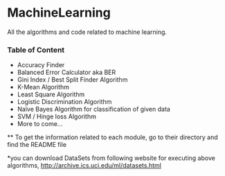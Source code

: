 # MachineLearning
All the algorithms and code related to machine learning.

### Table of Content
* Accuracy Finder
* Balanced Error Calculator aka BER
* Gini Index / Best Split Finder Algorithm
* K-Mean Algorithm
* Least Square Algorithm
* Logistic Discrimination Algorithm
* Naïve Bayes Algorithm for classification of given data
* SVM / Hinge loss Algorithm
* More to come…

** To get the information related to each module, go to their directory and find the README file

*you can download DataSets from following website for executing above algorithms,
http://archive.ics.uci.edu/ml/datasets.html
